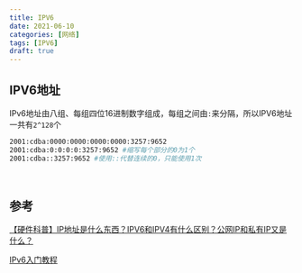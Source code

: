 ```yaml
---
title: IPV6
date: 2021-06-10
categories: [网络]
tags: [IPV6]
draft: true
---
```


## IPV6地址

IPv6地址由八组、每组四位16进制数字组成，每组之间由`:`来分隔，所以IPV6地址一共有`2^128`个

```bash
2001:cdba:0000:0000:0000:0000:3257:9652
2001:cdba:0:0:0:0:3257:9652 #缩写每个部分的0为1个
2001:cdba::3257:9652 #使用::代替连续的0，只能使用1次
```

​    

## 参考

[【硬件科普】IP地址是什么东西？IPV6和IPV4有什么区别？公网IP和私有IP又是什么？](https://www.bilibili.com/video/BV1DD4y127r4?from=search&seid=6128154581618484041)

[IPv6入门教程](https://juejin.cn/post/6844903790475214861#heading-3)

